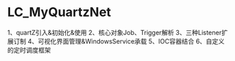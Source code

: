 # LC_MyQuartzNet
1、quartZ引入&amp;初始化&amp;使用 2、核心对象Job、Trigger解析  3、三种Listener扩展订制  4、可视化界面管理&amp;WindowsService承载 5、IOC容器结合  6、自定义的定时调度框架
